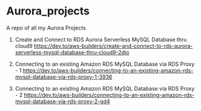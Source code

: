 # Aurora_projects
A repo of all my Aurora Projects

1. Create and Connect to RDS Aurora Serverless MySQL Database thru cloud9 https://dev.to/aws-builders/create-and-connect-to-rds-aurora-serverless-mysql-database-thru-cloud9-2djo

2. Connecting to an existing Amazon RDS MySQL Database via RDS Proxy - 1 https://dev.to/aws-builders/connecting-to-an-existing-amazon-rds-mysql-database-via-rds-proxy-1-3936

3. Connecting to an existing Amazon RDS MySQL Database via RDS Proxy - 2 https://dev.to/aws-builders/connecting-to-an-existing-amazon-rds-mysql-database-via-rds-proxy-2-gd4
